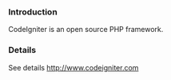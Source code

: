 ### Introduction ###
CodeIgniter is an open source PHP framework.


### Details ###
See details http://www.codeigniter.com